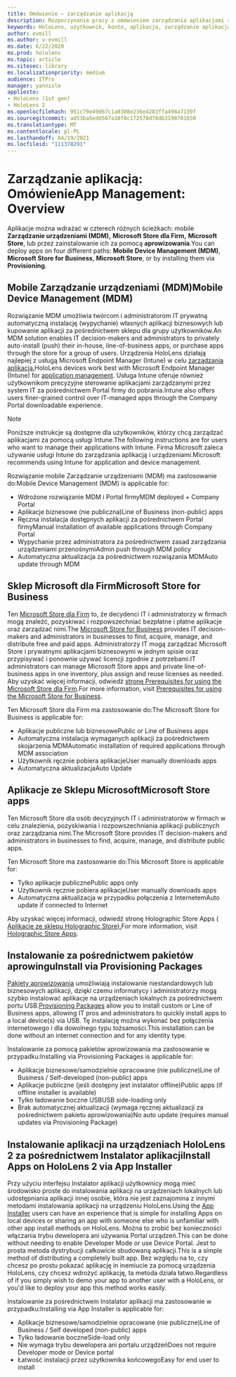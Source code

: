 ```yaml
---
title: Omówienie — zarządzanie aplikacją
description: Rozpoczynanie pracy z omówieniem zarządzania aplikacjami rzeczywistości mieszanej za pomocą zarządzania urządzeniami przenośnymi, sklepu Microsoft Store dla Firm i pakietów aprowizowania.
keywords: HoloLens, użytkownik, konto, aplikacja, zarządzanie aplikacją,
author: evmill
ms.author: v-evmill
ms.date: 6/22/2020
ms.prod: hololens
ms.topic: article
ms.sitesec: library
ms.localizationpriority: medium
audience: ITPro
manager: yannisle
appliesto:
- HoloLens (1st gen)
- HoloLens 2
ms.openlocfilehash: 951c79e49d67c1a0308e236e4283ffa498a7139f
ms.sourcegitcommit: ad53ba5edd567a18f0c172578d78db3190701650
ms.translationtype: MT
ms.contentlocale: pl-PL
ms.lasthandoff: 04/19/2021
ms.locfileid: "111378291"
---
```

# <a name="app-management-overview"></a><span data-ttu-id="05061-104">Zarządzanie aplikacją: Omówienie</span><span class="sxs-lookup"><span data-stu-id="05061-104">App Management: Overview</span></span>

<span data-ttu-id="05061-105">Aplikacje można wdrażać w czterech różnych ścieżkach: mobile **Zarządzanie urządzeniami (MDM),** **Microsoft Store dla Firm,** **Microsoft Store**, lub przez zainstalowanie ich za pomocą **aprowizowania**.</span><span class="sxs-lookup"><span data-stu-id="05061-105">You can deploy apps on four different paths: **Mobile Device Management (MDM)**, **Microsoft Store for Business**, **Microsoft Store**, or by installing them via **Provisioning**.</span></span>

## <a name="mobile-device-management-mdm"></a><span data-ttu-id="05061-106">Mobile Zarządzanie urządzeniami (MDM)</span><span class="sxs-lookup"><span data-stu-id="05061-106">Mobile Device Management (MDM)</span></span>

<span data-ttu-id="05061-107">Rozwiązanie MDM umożliwia twórcom i administratorom IT prywatną automatyczną instalację (wypychanie) własnych aplikacji biznesowych lub kupowanie aplikacji za pośrednictwem sklepu dla grupy użytkowników.</span><span class="sxs-lookup"><span data-stu-id="05061-107">An MDM solution enables IT decision-makers and administrators to privately auto-install (push) their in-house, line-of-business apps, or purchase apps through the store for a group of users.</span></span> <span data-ttu-id="05061-108">Urządzenia HoloLens działają najlepiej z usługą Microsoft Endpoint Manager (Intune) w celu [zarządzania aplikacją.](app-deploy-intune.md)</span><span class="sxs-lookup"><span data-stu-id="05061-108">HoloLens devices work best with Microsoft Endpoint Manager (Intune) for [application management](app-deploy-intune.md).</span></span> <span data-ttu-id="05061-109">Usługa Intune oferuje również użytkownikom precyzyjne sterowanie aplikacjami zarządzanymi przez system IT za pośrednictwem Portal firmy do pobrania.</span><span class="sxs-lookup"><span data-stu-id="05061-109">Intune also offers users finer-grained control over IT-managed apps through the Company Portal downloadable experience.</span></span>

> [!NOTE]
> <span data-ttu-id="05061-110">Poniższe instrukcje są dostępne dla użytkowników, którzy chcą zarządzać aplikacjami za pomocą usługi Intune.</span><span class="sxs-lookup"><span data-stu-id="05061-110">The following instructions are for users who want to manage their applications with Intune.</span></span> <span data-ttu-id="05061-111">Firma Microsoft zaleca używanie usługi Intune do zarządzania aplikacją i urządzeniami.</span><span class="sxs-lookup"><span data-stu-id="05061-111">Microsoft recommends using Intune for application and device management.</span></span>

<span data-ttu-id="05061-112">Rozwiązanie mobile Zarządzanie urządzeniami (MDM) ma zastosowanie do:</span><span class="sxs-lookup"><span data-stu-id="05061-112">Mobile Device Management (MDM) is applicable for:</span></span>

* <span data-ttu-id="05061-113">Wdrożone rozwiązanie MDM i Portal firmy</span><span class="sxs-lookup"><span data-stu-id="05061-113">MDM deployed + Company Portal</span></span>
* <span data-ttu-id="05061-114">Aplikacje biznesowe (nie publiczna)</span><span class="sxs-lookup"><span data-stu-id="05061-114">Line of Business (non-public) apps</span></span>
* <span data-ttu-id="05061-115">Ręczna instalacja dostępnych aplikacji za pośrednictwem Portal firmy</span><span class="sxs-lookup"><span data-stu-id="05061-115">Manual installation of available applications through Company Portal</span></span>
* <span data-ttu-id="05061-116">Wypychanie przez administratora za pośrednictwem zasad zarządzania urządzeniami przenośnymi</span><span class="sxs-lookup"><span data-stu-id="05061-116">Admin push through MDM policy</span></span>
* <span data-ttu-id="05061-117">Automatyczna aktualizacja za pośrednictwem rozwiązania MDM</span><span class="sxs-lookup"><span data-stu-id="05061-117">Auto update through MDM</span></span>

## <a name="microsoft-store-for-business"></a><span data-ttu-id="05061-118">Sklep Microsoft dla Firm</span><span class="sxs-lookup"><span data-stu-id="05061-118">Microsoft Store for Business</span></span>

<span data-ttu-id="05061-119">Ten [Microsoft Store dla Firm](app-deploy-store-business.md) to, że decydenci IT i administratorzy w firmach mogą znaleźć, pozyskiwać i rozpowszechniać bezpłatne i płatne aplikacje oraz zarządzać nimi.</span><span class="sxs-lookup"><span data-stu-id="05061-119">The [Microsoft Store for Business](app-deploy-store-business.md) provides IT decision-makers and administrators in businesses to find, acquire, manage, and distribute free and paid apps.</span></span> <span data-ttu-id="05061-120">Administratorzy IT mogą zarządzać Microsoft Store i prywatnymi aplikacjami biznesowymi w jednym spisie oraz przypisywać i ponownie używać licencji zgodnie z potrzebami.</span><span class="sxs-lookup"><span data-stu-id="05061-120">IT administrators can manage Microsoft Store apps and private line-of-business apps in one inventory, plus assign and reuse licenses as needed.</span></span> <span data-ttu-id="05061-121">Aby uzyskać więcej informacji, odwiedź [stronę Prerequisites for using the Microsoft Store dla Firm](https://docs.microsoft.com/microsoft-store/prerequisites-microsoft-store-for-business).</span><span class="sxs-lookup"><span data-stu-id="05061-121">For more information, visit [Prerequisites for using the Microsoft Store for Business](https://docs.microsoft.com/microsoft-store/prerequisites-microsoft-store-for-business).</span></span>

<span data-ttu-id="05061-122">Ten Microsoft Store dla Firm ma zastosowanie do:</span><span class="sxs-lookup"><span data-stu-id="05061-122">The Microsoft Store for Business is applicable for:</span></span>

* <span data-ttu-id="05061-123">Aplikacje publiczne lub biznesowe</span><span class="sxs-lookup"><span data-stu-id="05061-123">Public or Line of Business apps</span></span>
* <span data-ttu-id="05061-124">Automatyczna instalacja wymaganych aplikacji za pośrednictwem skojarzenia MDM</span><span class="sxs-lookup"><span data-stu-id="05061-124">Automatic installation of required applications through MDM association</span></span>
* <span data-ttu-id="05061-125">Użytkownik ręcznie pobiera aplikacje</span><span class="sxs-lookup"><span data-stu-id="05061-125">User manually downloads apps</span></span>
* <span data-ttu-id="05061-126">Automatyczna aktualizacja</span><span class="sxs-lookup"><span data-stu-id="05061-126">Auto Update</span></span>

## <a name="microsoft-store-apps"></a><span data-ttu-id="05061-127">Aplikacje ze Sklepu Microsoft</span><span class="sxs-lookup"><span data-stu-id="05061-127">Microsoft Store apps</span></span>

<span data-ttu-id="05061-128">Ten Microsoft Store dla osób decyzyjnych IT i administratorów w firmach w celu znalezienia, pozyskiwania i rozpowszechniania aplikacji publicznych oraz zarządzania nimi.</span><span class="sxs-lookup"><span data-stu-id="05061-128">The Microsoft Store provides IT decision-makers and administrators in businesses to find, acquire, manage, and distribute public apps.</span></span>

<span data-ttu-id="05061-129">Ten Microsoft Store ma zastosowanie do:</span><span class="sxs-lookup"><span data-stu-id="05061-129">This Microsoft Store is applicable for:</span></span>

* <span data-ttu-id="05061-130">Tylko aplikacje publiczne</span><span class="sxs-lookup"><span data-stu-id="05061-130">Public apps only</span></span>
* <span data-ttu-id="05061-131">Użytkownik ręcznie pobiera aplikacje</span><span class="sxs-lookup"><span data-stu-id="05061-131">User manually downloads apps</span></span>
* <span data-ttu-id="05061-132">Automatyczna aktualizacja w przypadku połączenia z Internetem</span><span class="sxs-lookup"><span data-stu-id="05061-132">Auto update if connected to Internet</span></span>

<span data-ttu-id="05061-133">Aby uzyskać więcej informacji, odwiedź stronę Holographic Store Apps ( [Aplikacje ze sklepu Holographic Store).](https://docs.microsoft.com/hololens/holographic-store-apps)</span><span class="sxs-lookup"><span data-stu-id="05061-133">For more information, visit [Holographic Store Apps](https://docs.microsoft.com/hololens/holographic-store-apps).</span></span>

## <a name="install-via-provisioning-packages"></a><span data-ttu-id="05061-134">Instalowanie za pośrednictwem pakietów aprowingu</span><span class="sxs-lookup"><span data-stu-id="05061-134">Install via Provisioning Packages</span></span>

<span data-ttu-id="05061-135">[Pakiety aprowizowania](app-deploy-provisioning-package.md) umożliwiają instalowanie niestandardowych lub biznesowych aplikacji, dzięki czemu informatycy i administratorzy mogą szybko instalować aplikacje na urządzeniach lokalnych za pośrednictwem portu USB.</span><span class="sxs-lookup"><span data-stu-id="05061-135">[Provisioning Packages](app-deploy-provisioning-package.md) allow you to install custom or Line of Business apps, allowing IT pros and administrators to quickly install apps to a local device(s) via USB.</span></span> <span data-ttu-id="05061-136">Tę instalację można wykonać bez połączenia internetowego i dla dowolnego typu tożsamości.</span><span class="sxs-lookup"><span data-stu-id="05061-136">This installation can be done without an internet connection and for any identity type.</span></span>

<span data-ttu-id="05061-137">Instalowanie za pomocą pakietów aprowizowania ma zastosowanie w przypadku:</span><span class="sxs-lookup"><span data-stu-id="05061-137">Installing via Provisioning Packages is applicable for:</span></span>

* <span data-ttu-id="05061-138">Aplikacje biznesowe/samodzielnie opracowane (nie publiczne)</span><span class="sxs-lookup"><span data-stu-id="05061-138">Line of Business / Self-developed (non-public) apps</span></span>
* <span data-ttu-id="05061-139">Aplikacje publiczne (jeśli dostępny jest instalator offline)</span><span class="sxs-lookup"><span data-stu-id="05061-139">Public apps (if offline installer is available)</span></span>
* <span data-ttu-id="05061-140">Tylko ładowanie boczne USB</span><span class="sxs-lookup"><span data-stu-id="05061-140">USB side-loading only</span></span>
* <span data-ttu-id="05061-141">Brak automatycznej aktualizacji (wymaga ręcznej aktualizacji za pośrednictwem pakietu aprowizowania)</span><span class="sxs-lookup"><span data-stu-id="05061-141">No auto update (requires manual updates via Provisioning Package)</span></span>

## <a name="install-apps-on-hololens-2-via-app-installer"></a><span data-ttu-id="05061-142">Instalowanie aplikacji na urządzeniach HoloLens 2 za pośrednictwem Instalator aplikacji</span><span class="sxs-lookup"><span data-stu-id="05061-142">Install Apps on HoloLens 2 via App Installer</span></span>

<span data-ttu-id="05061-143">Przy [](app-deploy-app-installer.md) użyciu interfejsu Instalator aplikacji użytkownicy mogą mieć środowisko proste do instalowania aplikacji na urządzeniach lokalnych lub udostępniania aplikacji innej osobie, która nie jest zaznajomina z innymi metodami instalowania aplikacji na urządzeniu HoloLens.</span><span class="sxs-lookup"><span data-stu-id="05061-143">Using the [App Installer](app-deploy-app-installer.md) users can have an experience that is simple for installing Apps on local devices or sharing an app with someone else who is unfamiliar with other app install methods on HoloLens.</span></span> <span data-ttu-id="05061-144">Można to zrobić bez konieczności włączania trybu dewelopera ani używania Portal urządzeń.</span><span class="sxs-lookup"><span data-stu-id="05061-144">This can be done without needing to enable Developer Mode or use Device Portal.</span></span> <span data-ttu-id="05061-145">Jest to prosta metoda dystrybucji całkowicie sbudowaną aplikacji.</span><span class="sxs-lookup"><span data-stu-id="05061-145">This is a simple method of distributing a completely built app.</span></span> <span data-ttu-id="05061-146">Bez względu na to, czy chcesz po prostu pokazać aplikację in inemiucie za pomocą urządzenia HoloLens, czy chcesz wdrożyć aplikację, ta metoda działa łatwo.</span><span class="sxs-lookup"><span data-stu-id="05061-146">Regardless of if you simply wish to demo your app to another user with a HoloLens, or you'd like to deploy your app this method works easily.</span></span>

<span data-ttu-id="05061-147">Instalowanie za pośrednictwem Instalator aplikacji ma zastosowanie w przypadku:</span><span class="sxs-lookup"><span data-stu-id="05061-147">Installing via App Installer is applicable for:</span></span>

* <span data-ttu-id="05061-148">Aplikacje biznesowe/samodzielnie opracowane (nie publiczne)</span><span class="sxs-lookup"><span data-stu-id="05061-148">Line of Business / Self developed (non-public) apps</span></span>
* <span data-ttu-id="05061-149">Tylko ładowanie boczne</span><span class="sxs-lookup"><span data-stu-id="05061-149">Side-load only</span></span>
* <span data-ttu-id="05061-150">Nie wymaga trybu dewelopera ani portalu urządzeń</span><span class="sxs-lookup"><span data-stu-id="05061-150">Does not require Developer mode or Device portal</span></span>
* <span data-ttu-id="05061-151">Łatwość instalacji przez użytkownika końcowego</span><span class="sxs-lookup"><span data-stu-id="05061-151">Easy for end user to install</span></span>
